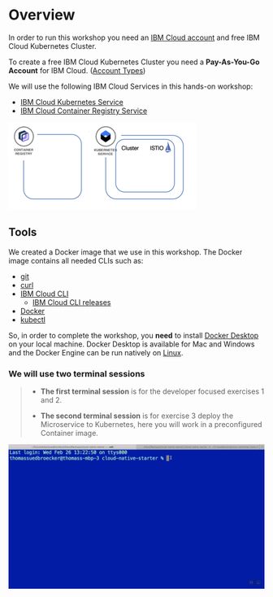 # Overview

In order to run this workshop you need an [IBM Cloud account](https://cloud.ibm.com/registration) and free IBM Cloud Kubernetes Cluster.

To create a free IBM Cloud Kubernetes Cluster you need a **Pay-As-You-Go Account** for IBM Cloud. ([Account Types](https://cloud.ibm.com/docs/account?topic=account-accounts))

We will use the following IBM Cloud Services in this hands-on workshop:

* [IBM Cloud Kubernetes Service](https://cloud.ibm.com/docs/containers?topic=containers-getting-started#getting-started)
* [IBM Cloud Container Registry Service](https://cloud.ibm.com/docs/services/Registry?topic=registry-getting-started#getting-started)

![setup](../images/cns-basic-setup-01.png)

## Tools

We created a Docker image that we use in this workshop.
The Docker image contains all needed CLIs such as:

* [git](https://git-scm.com/book/en/v2/Getting-Started-Installing-Git)
* [curl](https://curl.haxx.se/download.html)
* [IBM Cloud CLI](https://cloud.ibm.com/docs/home/tools)
  * [IBM Cloud CLI releases](https://github.com/IBM-Cloud/ibm-cloud-cli-release/releases)
* [Docker](https://docs.docker.com/v17.12/install/)
* [kubectl](https://kubernetes.io/docs/tasks/tools/install-kubectl/)

So, in order to complete the workshop, you **need** to install [Docker Desktop](https://docs.docker.com/install/) on your local machine. Docker Desktop is available for Mac and Windows and the Docker Engine can be run natively on [Linux](https://docs.docker.com/install/linux).

### We will use two terminal sessions

> * **The first terminal session** is for the developer focused exercises 1 and 2.
>
> * **The second terminal session** is for exercise 3 deploy the Microservice to Kubernetes, here you will work in a preconfigured Container image.

![terminals](../images/cns-terminals.gif)
